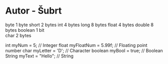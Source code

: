 # Autor - Šubrt
byte 1 byte	
short	2 bytes	
int	4 bytes	
long	8 bytes	
float	4 bytes	
double	8 bytes	
boolean	1 bit	
char	2 bytes	

int myNum = 5;               // Integer 
float myFloatNum = 5.99f;    // Floating point number
char myLetter = 'D';         // Character
boolean myBool = true;       // Boolean
String myText = "Hello";     // String

